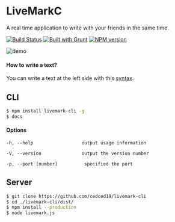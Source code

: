 # LiveMarkC

A real time application to write with your friends in the same time.

[![Build Status](https://travis-ci.org/cedced19/livemark-cli.svg?branch=master)](https://travis-ci.org/cedced19/livemark-cli)
[![Built with Grunt](https://cdn.gruntjs.com/builtwith.png)](http://gruntjs.com/)
[![NPM version](https://badge.fury.io/js/livemark-cli.svg)](http://badge.fury.io/js/livemark-cli)

![demo](https://raw.githubusercontent.com/cedced19/livemark-cli/master/demo.png)

#### How to write a text?
You can write a text at the left side with this [syntax](//github.com/cedced19/livemark-cli/wiki).

## CLI
```bash
$ npm install livemark-cli -g
$ docs
```

#### Options

```
-h, --help                  output usage information

-V, --version               output the version number

-p, --port [number]          specified the port
```

## Server

```bash
$ git clone https://github.com/cedced19/livemark-cli
$ cd ./livemark-cli/dist/
$ npm install --production
$ node livemark.js
```
